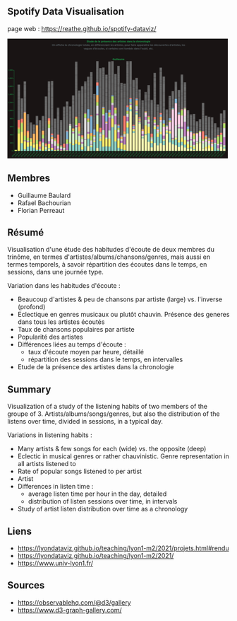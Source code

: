 ## Spotify Data Visualisation

page web : https://reathe.github.io/spotify-dataviz/

![teaser.png](./gallery/2_thumbnail.png)

## Membres

- Guillaume Baulard
- Rafael Bachourian
- Florian Perreaut

## Résumé

Visualisation d'une étude des habitudes d'écoute de deux membres du trinôme, en termes d'artistes/albums/chansons/genres, mais aussi en termes temporels, à savoir répartition des écoutes dans le temps, en sessions, dans une journée type.

Variation dans les habitudes d'écoute :
- Beaucoup d'artistes & peu de chansons par artiste (large) vs. l'inverse (profond)
- Eclectique en genres musicaux ou plutôt chauvin. Présence des generes dans tous les artistes écoutés
- Taux de chansons populaires par artiste
- Popularité des artistes
- Différences liées au temps d'écoute :
    - taux d'écoute moyen par heure, détaillé
    - répartition des sessions dans le temps, en intervalles
- Etude de la présence des artistes dans la chronologie

## Summary

Visualization of a study of the listening habits of two members of the groupe of 3. Artists/albums/songs/genres, but also the distribution of the listens over time, divided in sessions, in a typical day.

Variations in listening habits :
- Many artists & few songs for each (wide) vs. the opposite (deep)
- Eclectic in musical genres or rather chauvinistic. Genre representation in all artists listened to
- Rate of popular songs listened to per artist
- Artist 
- Differences in listen time :
    - average listen time per hour in the day, detailed
    - distribution of listen sessions over time, in intervals
- Study of artist listen distribution over time as a chronology

## Liens

- https://lyondataviz.github.io/teaching/lyon1-m2/2021/projets.html#rendu
- https://lyondataviz.github.io/teaching/lyon1-m2/2021/
- https://www.univ-lyon1.fr/

## Sources

- https://observablehq.com/@d3/gallery
- https://www.d3-graph-gallery.com/
